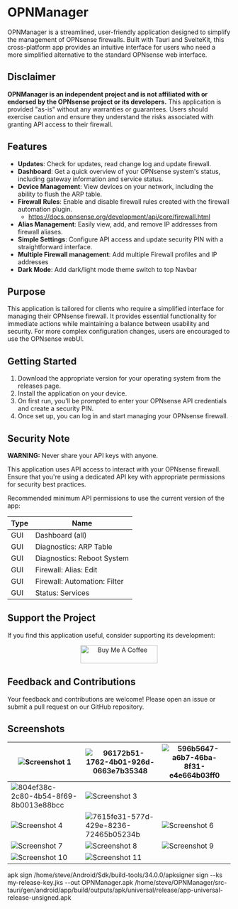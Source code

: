 # OPNManager

OPNManager is a streamlined, user-friendly application designed to simplify the management of OPNsense firewalls. Built with Tauri and SvelteKit, this cross-platform app provides an intuitive interface for users who need a more simplified alternative to the standard OPNsense web interface.

## Disclaimer

**OPNManager is an independent project and is not affiliated with or endorsed by the OPNsense project or its developers.** This application is provided "as-is" without any warranties or guarantees. Users should exercise caution and ensure they understand the risks associated with granting API access to their firewall.

## Features

- **Updates**: Check for updates, read change log and update firewall.
- **Dashboard**: Get a quick overview of your OPNsense system's status, including gateway information and service status.
- **Device Management**: View devices on your network, including the ability to flush the ARP table.
- **Firewall Rules**: Enable and disable firewall rules created with the firewall automation plugin.
    - https://docs.opnsense.org/development/api/core/firewall.html
- **Alias Management**: Easily view, add, and remove IP addresses from firewall aliases.
- **Simple Settings**: Configure API access and update security PIN with a straightforward interface.
- **Multiple Firewall management**: Add multiple Firewall profiles and IP addresses
- **Dark Mode**: Add dark/light mode theme switch to top Navbar

## Purpose

This application is tailored for clients who require a simplified interface for managing their OPNsense firewall. It provides essential functionality for immediate actions while maintaining a balance between usability and security. For more complex configuration changes, users are encouraged to use the OPNsense webUI.

## Getting Started

1. Download the appropriate version for your operating system from the releases page.
2. Install the application on your device.
3. On first run, you'll be prompted to enter your OPNsense API credentials and create a security PIN.
4. Once set up, you can log in and start managing your OPNsense firewall.

## Security Note

**WARNING:** Never share your API keys with anyone.

This application uses API access to interact with your OPNsense firewall. Ensure that you're using a dedicated API key with appropriate permissions for security best practices.

Recommended minimum API permissions to use the current version of the app:

| Type | Name                        |
|------|-----------------------------|
| GUI  | Dashboard (all)   |
| GUI  | Diagnostics: ARP Table      |
| GUI  | Diagnostics: Reboot System  |
| GUI  | Firewall: Alias: Edit       |
| GUI  | Firewall: Automation: Filter|
| GUI  | Status: Services            |

## Support the Project

If you find this application useful, consider supporting its development:

<div style="text-align: center;">
    <a href="https://www.buymeacoffee.com/swingline" target="_blank">
        <img src="https://cdn.buymeacoffee.com/buttons/default-orange.png" alt="Buy Me A Coffee" height="41" width="174">
    </a>
</div>

## Feedback and Contributions

Your feedback and contributions are welcome! Please open an issue or submit a pull request on our GitHub repository.

## Screenshots

|  ![Screenshot 1](https://github.com/user-attachments/assets/4a3f55d2-88e1-4ab5-870e-3c843659129b)  | ![96172b51-1762-4b01-926d-0663e7b35348](https://github.com/user-attachments/assets/0be2170a-e466-4bc2-956d-3ff48c594e2f) | ![596b5647-a6b7-46ba-8f31-e4e664b03ff0](https://github.com/user-attachments/assets/401cd759-f28e-4ba6-8a60-e4a2289ceeb1) |
|---|---|---|
| ![804ef38c-2c80-4b54-8f69-8b0013e88bcc](https://github.com/user-attachments/assets/1be9b256-fd8c-47d1-8a55-3cceee66ca5f) | ![Screenshot 3](https://github.com/user-attachments/assets/c7129725-b9cc-400c-bfdf-c56df1a28284)  |
| ![Screenshot 4](https://github.com/user-attachments/assets/36f17388-6053-4b43-9dda-5221ba607b5b) | ![7615fe31-577d-429e-8236-72465b05234b](https://github.com/user-attachments/assets/6bf5e237-1e56-4921-ac67-488a04220ae2) | ![Screenshot 6](https://github.com/user-attachments/assets/358dab68-280c-48de-bd33-0ed9b5a02643) |
| ![Screenshot 7](https://github.com/user-attachments/assets/fa9dfa64-b79d-46bb-962b-d91a2f12dfff) | ![Screenshot 8](https://github.com/user-attachments/assets/a6045ee6-7bc3-4062-9e40-1a78d55ed900) | ![Screenshot 9](https://github.com/user-attachments/assets/abfa9c49-daed-4458-9abe-9d5a23b2a328) |
| ![Screenshot 10](https://github.com/user-attachments/assets/9b0bf147-6883-4c5a-9891-79fded253762) | ![Screenshot 11](https://github.com/user-attachments/assets/4330a3cd-ab23-40a4-93fb-d5e7c08c98dd) | |



apk sign 
/home/steve/Android/Sdk/build-tools/34.0.0/apksigner sign --ks my-release-key.jks --out OPNManager.apk /home/steve/OPNManager/src-tauri/gen/android/app/build/outputs/apk/universal/release/app-universal-release-unsigned.apk